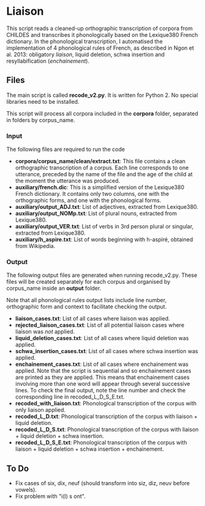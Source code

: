 # Liaison
This script reads a cleaned-up orthographic transcription of corpora from CHILDES and transcribes it phonologically based on the Lexique380 French dictionary. In the phonological transcription, I automatised the implementation of 4 phonological rules of French, as described in Ngon et al. 2013: obligatory _liaison_, liquid deletion, schwa insertion and resyllabification (_enchainement_).

## Files
The main script is called **recode_v2.py**. It is written for Python 2. No special libraries need to be installed.

This script will process all corpora included in the **corpora** folder, separated in folders by corpus_name.

### Input
The following files are required to run the code
* **corpora/corpus_name/clean/extract.txt**: This file contains a clean orthographic transcription of a corpus. Each line corresponds to one utterance, preceded by the name of the file and the age of the child at the moment the utterance was produced.
* **auxiliary/french.dic**: This is a simplified version of the Lexique380 French dictionary. It contains only two columns, one with the orthographic forms, and one with the phonological forms.
* **auxiliary/output_ADJ.txt**: List of adjectives, extracted from Lexique380.
* **auxiliary/output_NOMp.txt**: List of plural nouns, extracted from Lexique380.
* **auxiliary/output_VER.txt**: List of verbs in 3rd person plural or singular, extracted from Lexique380.
* **auxiliary/h_aspire.txt**: List of words beginning with h-aspiré, obtained from Wikipedia.

### Output
The following output files are generated when running recode_v2.py. These files will be created separately for each corpus and organised by corpus_name inside an **output** folder.

Note that all phonological rules output lists include line number, orthographic form and context to facilitate checking the output.

* **liaison_cases.txt**: List of all cases where liaison was applied.
* **rejected_liaison_cases.txt**: List of all potential liaison cases where liaison was *not* applied.
* **liquid_deletion_cases.txt**: List of all cases where liquid deletion was applied.
* **schwa_insertion_cases.txt**: List of all cases where schwa insertion was applied.
* **enchainement_cases.txt**: List of all cases where enchainement was applied. Note that the script is sequential and so enchainement cases are printed as they are applied. This means that enchainement cases involving more than one word will appear through several successive lines. To check the final output, note the line number and check the corresponding line in recoded_L_D_S_E.txt.
* **recoded_with_liaison.txt**: Phonological transcription of the corpus with only liaison applied.
* **recoded_L_D.txt**: Phonological transcription of the corpus with liaison + liquid deletion.
* **recoded_L_D_S.txt**: Phonological transcription of the corpus with liaison + liquid deletion + schwa insertion.
* **recoded_L_D_S_E.txt**: Phonological transcription of the corpus with liaison + liquid deletion + schwa insertion + enchainement.

## To Do
* Fix cases of six, dix, neuf (should transform into siz, diz, neuv before vowels).
* Fix problem with "i(l) s ont".

